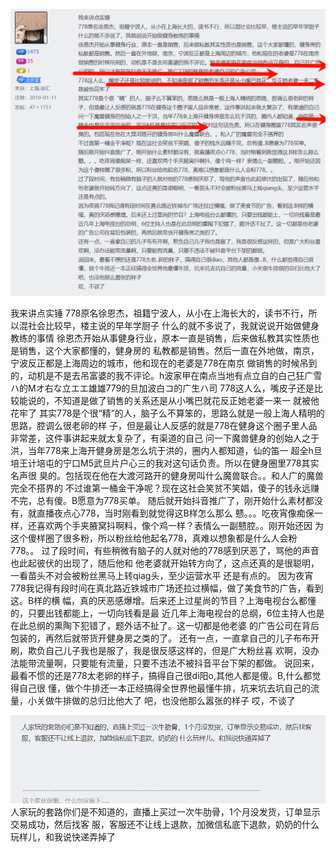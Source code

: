 ![PixPin_2024-06-19_21-21-59.png](申驰背景八卦.png)

我来讲点实锤
778原名徐恩杰，祖籍宁波人，从小在上海长大的，读书不行，所以混社会比较早，楼主说的早年学厨子
什么的就不多说了，我就说说开始做健身教练的事情
徐恩杰开始从事健身行业，原本一直是销售，后来做私教其实性质也是销售，这个大家都懂的，健身房的
私教都是销售。然后一直在外地做，南京，宁波反正都是上海周边的城市，他和现在的老婆是778在南京
做销售的时候吊到的，动机是不是去吊富婆的我不评论。h波家甲在南点当地有点立自的白己狂广雪
ハ的Mオ右な立エエ雄雄779的旦加波白コ的广生ハ司
778这人么，嘴皮子还是比较能说的，不知道是做了销售的关系还是从小嘴巴就花反正她老婆一来一
就被他花牢了
其实778是个很“精”的人，脑子么不算笨的，思路么就是一般上海人精明的思路，腔调么很老卵的样
子，但是最让人反感的就是778在健身这个圈子里人品非常差，这件事讲起来就太复杂了，有渠道的自己
问一下魔兽健身的创始人之于洪，当年778来上海开健身房是怎么坑于洪的，圈内人都知道，仙的笛一
超全h旦培王计培屯的宁口M5武旦片户心三的我对这句话负责。所以在健身圈里778其实名声很
臭的。包括现在他在大渡河路开的健身房叫什么魔兽联合。。和人广的魔兽完全不搭界的
不过谁第一桶金干净呢？现在这社会笑贫不笑娼，傻子的钱永远赚不完，总有傻。B愿意为778买单。
随后就开始抖音推广了，刚开始什么素材都没有，就直播夜点心778，当时刚看到就觉得这B样怎么那么
戆。。。吃夜宵像痴保一样，还喜欢两个手夹腋窝抖啊料，像个鸡一样？表情么一副戆腔。。刚开始还因
为这个傻样圈了很多粉，所以粉丝给他起名778，真难以想象都是什么人会粉778。。
过了段时间，有些稍微有脑子的人就对他的778感到厌恶了，骂他的声音也此起彼伏的出现了，随后他和
他老婆就开始转方向了，这点还真的是很聪明，一看苗头不对会被粉丝黑马上转qiag头，至少运营水平
还是有点的。
因为夜宵778我记得有段时间在真北路近铁城市广场还拉过横幅，做了美食节的广告，看到这。B样的横
幅，真的厌恶感爆增。后来还上过星尚的节目？上海电视台么都懂的，只要出钱都能上，一切向钱看是最
近几年上海电视台的总纲，6位主持人也是在此总纲的熏陶下犯错了，题外话不扯了。这一切都是他老婆
的广告公司在背后包装的，再然后就带货开健身房之类的了。
还有一点，一直拿自己的儿子布布开刷，欺负自己儿子我也是服了，我是很反感这样的，但是广大粉丝喜
欢啊，没办法能带流量啊，只要能有流量，只要不违法不被抖音平台下架的都做。
说回来，最看不惯的还是778太老卵的样子，搞得自己很di阳o,其他人都是傻。B,什么都觉得自己很
懂，做个牛排还一本正经搞得全世界他最懂牛排，坑来坑去坑自己的流量，小关做牛排做的总归比他大了
吧，也没他那么嚣张的样子
哎，不谈了

![778傲寒牛排套路.png](778%E5%82%B2%E5%AF%92%E7%89%9B%E6%8E%92%E5%A5%97%E8%B7%AF.png)
人家玩的套路你们是不知道的，直播上买过一次牛肋骨，1个月没发货，订单显示交易成功，然后找客
服，客服还不让线上退款，加微信私底下退款，奶奶的什么玩样儿，和我说快递弄掉了